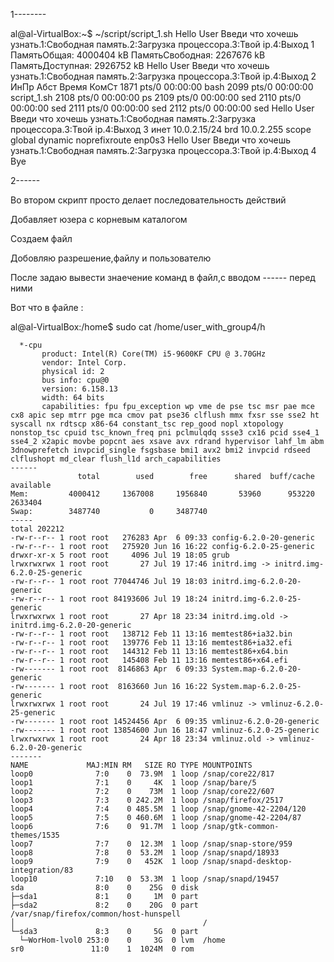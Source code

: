 1--------



al@al-VirtualBox:~$ ~/script/script_1.sh
Hello User
Введи что хочешь узнать.1:Свободная память.2:Загрузка процессора.3:Твой ip.4:Выход
1
ПамятьОбщая:        4000404 kB
ПамятьСвободная:         2267676 kB
ПамятьДоступная:    2926752 kB
Hello User
Введи что хочешь узнать.1:Свободная память.2:Загрузка процессора.3:Твой ip.4:Выход
2
    ИнПр Абст          Время КомСт
   1871 pts/0    00:00:00 bash
   2099 pts/0    00:00:00 script_1.sh
   2108 pts/0    00:00:00 ps
   2109 pts/0    00:00:00 sed
   2110 pts/0    00:00:00 sed
   2111 pts/0    00:00:00 sed
   2112 pts/0    00:00:00 sed
Hello User
Введи что хочешь узнать.1:Свободная память.2:Загрузка процессора.3:Твой ip.4:Выход
3
    инет 10.0.2.15/24 brd 10.0.2.255 scope global dynamic noprefixroute enp0s3
Hello User
Введи что хочешь узнать.1:Свободная память.2:Загрузка процессора.3:Твой ip.4:Выход
4
Bye


2------

Во втором скрипт просто делает последовательность действий

Добавляет юзера с корневым каталогом

Создаем файл 

Добовляю разрешение,файлу и пользователю

После задаю вывести знаечение команд в файл,с вводом ------ перед ними

Вот что в файле :

al@al-VirtualBox:/home$ sudo cat /home/user_with_group4/h
```
  *-cpu
       product: Intel(R) Core(TM) i5-9600KF CPU @ 3.70GHz
       vendor: Intel Corp.
       physical id: 2
       bus info: cpu@0
       version: 6.158.13
       width: 64 bits
       capabilities: fpu fpu_exception wp vme de pse tsc msr pae mce cx8 apic sep mtrr pge mca cmov pat pse36 clflush mmx fxsr sse sse2 ht syscall nx rdtscp x86-64 constant_tsc rep_good nopl xtopology nonstop_tsc cpuid tsc_known_freq pni pclmulqdq ssse3 cx16 pcid sse4_1 sse4_2 x2apic movbe popcnt aes xsave avx rdrand hypervisor lahf_lm abm 3dnowprefetch invpcid_single fsgsbase bmi1 avx2 bmi2 invpcid rdseed clflushopt md_clear flush_l1d arch_capabilities
------
               total        used        free      shared  buff/cache   available
Mem:         4000412     1367008     1956840       53960      953220     2633404
Swap:        3487740           0     3487740
-----
total 202212
-rw-r--r-- 1 root root   276283 Apr  6 09:33 config-6.2.0-20-generic
-rw-r--r-- 1 root root   275920 Jun 16 16:22 config-6.2.0-25-generic
drwxr-xr-x 5 root root     4096 Jul 19 18:05 grub
lrwxrwxrwx 1 root root       27 Jul 19 17:46 initrd.img -> initrd.img-6.2.0-25-generic
-rw-r--r-- 1 root root 77044746 Jul 19 18:03 initrd.img-6.2.0-20-generic
-rw-r--r-- 1 root root 84193606 Jul 19 18:24 initrd.img-6.2.0-25-generic
lrwxrwxrwx 1 root root       27 Apr 18 23:34 initrd.img.old -> initrd.img-6.2.0-20-generic
-rw-r--r-- 1 root root   138712 Feb 11 13:16 memtest86+ia32.bin
-rw-r--r-- 1 root root   139776 Feb 11 13:16 memtest86+ia32.efi
-rw-r--r-- 1 root root   144312 Feb 11 13:16 memtest86+x64.bin
-rw-r--r-- 1 root root   145408 Feb 11 13:16 memtest86+x64.efi
-rw------- 1 root root  8146863 Apr  6 09:33 System.map-6.2.0-20-generic
-rw------- 1 root root  8163660 Jun 16 16:22 System.map-6.2.0-25-generic
lrwxrwxrwx 1 root root       24 Jul 19 17:46 vmlinuz -> vmlinuz-6.2.0-25-generic
-rw------- 1 root root 14524456 Apr  6 09:35 vmlinuz-6.2.0-20-generic
-rw------- 1 root root 13854600 Jun 16 18:47 vmlinuz-6.2.0-25-generic
lrwxrwxrwx 1 root root       24 Apr 18 23:34 vmlinuz.old -> vmlinuz-6.2.0-20-generic
-------
NAME             MAJ:MIN RM   SIZE RO TYPE MOUNTPOINTS
loop0              7:0    0  73.9M  1 loop /snap/core22/817
loop1              7:1    0     4K  1 loop /snap/bare/5
loop2              7:2    0    73M  1 loop /snap/core22/607
loop3              7:3    0 242.2M  1 loop /snap/firefox/2517
loop4              7:4    0 485.5M  1 loop /snap/gnome-42-2204/120
loop5              7:5    0 460.6M  1 loop /snap/gnome-42-2204/87
loop6              7:6    0  91.7M  1 loop /snap/gtk-common-themes/1535
loop7              7:7    0  12.3M  1 loop /snap/snap-store/959
loop8              7:8    0  53.2M  1 loop /snap/snapd/18933
loop9              7:9    0   452K  1 loop /snap/snapd-desktop-integration/83
loop10             7:10   0  53.3M  1 loop /snap/snapd/19457
sda                8:0    0    25G  0 disk 
├─sda1             8:1    0     1M  0 part 
├─sda2             8:2    0    20G  0 part /var/snap/firefox/common/host-hunspell
│                                          /
└─sda3             8:3    0     5G  0 part 
  └─WorHom-lvol0 253:0    0     3G  0 lvm  /home
sr0               11:0    1  1024M  0 rom  
```
````
